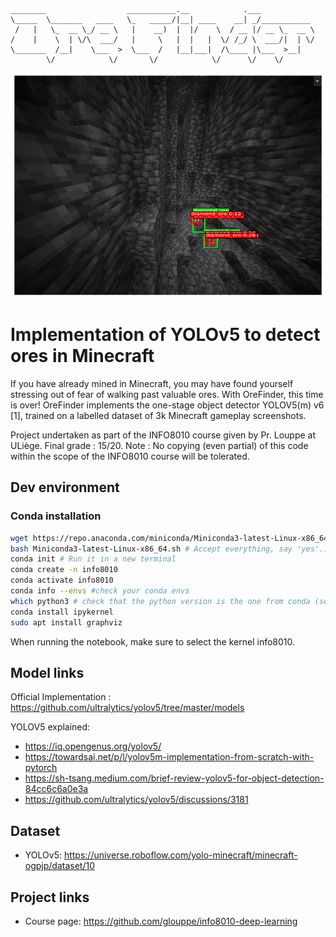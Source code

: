 ```
________                  ___________.__            .___            
\_____  \_______   ____   \_   _____/|__| ____    __| _/___________ 
 /   |   \_  __ \_/ __ \   |    __)  |  |/    \  / __ |/ __ \_  __ \
/    |    \  | \/\  ___/   |     \   |  |   |  \/ /_/ \  ___/|  | \/
\_______  /__|    \___  >  \___  /   |__|___|  /\____ |\___  >__|   
        \/            \/       \/            \/      \/    \/      
```

<p align="center">
    <img src="illustrations/3.png" alt="YOLOv5 Illustration" style="aspect-ratio: 1.4 / 1; width: 600px; height: auto;">
</p>

# Implementation of YOLOv5 to detect ores in Minecraft

If you have already mined in Minecraft, you may have found yourself stressing out of fear of walking past valuable ores. With OreFinder, this time is over! OreFinder implements the one-stage object detector YOLOV5(m) v6 [1], trained on a labelled dataset of 3k Minecraft gameplay screenshots.

Project undertaken as part of the INFO8010 course given by Pr. Louppe at ULiège.
Final grade : 15/20.
Note : No copying (even partial) of this code within the scope of the INFO8010 course will be tolerated.

## Dev environment
### Conda installation
```bash
wget https://repo.anaconda.com/miniconda/Miniconda3-latest-Linux-x86_64.sh
bash Miniconda3-latest-Linux-x86_64.sh # Accept everything, say 'yes'...
conda init # Run it in a new terminal
conda create -n info8010
conda activate info8010
conda info --envs #check your conda envs
which python3 # check that the python version is the one from conda (something like /home/username/miniconda3/envs/info8010/bin/python3) 
conda install ipykernel
sudo apt install graphviz
```
When running the notebook, make sure to select the kernel info8010.

## Model links
Official Implementation : https://github.com/ultralytics/yolov5/tree/master/models

YOLOV5 explained: 
- https://iq.opengenus.org/yolov5/
- https://towardsai.net/p/l/yolov5m-implementation-from-scratch-with-pytorch
- https://sh-tsang.medium.com/brief-review-yolov5-for-object-detection-84cc6c6a0e3a
- https://github.com/ultralytics/yolov5/discussions/3181

## Dataset
- YOLOv5: https://universe.roboflow.com/yolo-minecraft/minecraft-ogpjp/dataset/10

## Project links
- Course page: https://github.com/glouppe/info8010-deep-learning
